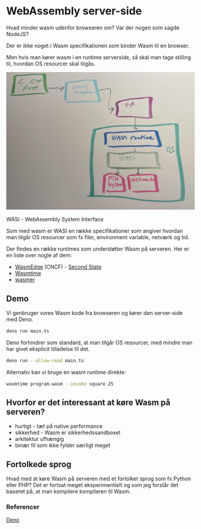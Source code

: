 # WebAssembly server-side

Hvad minder wasm udenfor browseren om? Var der nogen som sagde NodeJS?

Der er ikke noget i Wasm specifikationen som binder Wasm til en browser.

Men hvis man kører wasm i en runtime serverside, så skal man tage stilling til, hvordan
OS resourcer skal tilgås.

![browser](../images/server.jpg)

WASI - WebAssembly System Interface

Som med wasm er WASI en række specifikationer som angiver hvordan man tilgår OS resourcer som fx filer, environment variable, netværk og tid.

Der findes en række runtimes som understøtter Wasm på serveren. Her er en liste over nogle af dem:

- [WasmEdge](https://wasmedge.org/) (CNCF) - [Second State](https://www.secondstate.io/)
- [Wasmtime](https://wasmtime.dev/)
- [wasmer](https://wasmer.io/)

## Demo

Vi genbruger vores Wasm kode fra browseren og kører den server-side med Deno.

```bash
deno run main.ts
```

Deno forhindrer som standard, at man tilgår OS resourcer, med mindre man har givet eksplicit tilladelse til det.

```bash
deno run --allow-read main.ts
```

Alternativ kan vi bruge en wasm runtime direkte:

```bash
wasmtime program.wasm --invoke square 25
```

## Hvorfor er det interessant at køre Wasm på serveren?

- hurtigt - tæt på native performance
- sikkerhed - Wasm er sikkerhedssandboxet
- arkitektur ufhængig
- binær fil som ikke fylder særligt meget

## Fortolkede sprog

Hvad med at køre Wasm på serveren med et fortolket sprog som fx Python eller PHP? Det er fortsat meget eksperimentielt og som jeg forstår det baseret på, at man kompilere kompileren til Wasm.

### Referencer

[Deno](https://deno.land/manual@v1.12.2/getting_started/webassembly)
